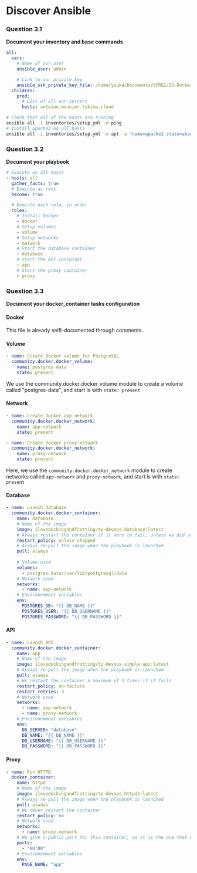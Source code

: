 # Discover Ansible
### Question 3.1
**Document your inventory and base commands**

```yml
all:
  vars:
	# Name of our user
    ansible_user: admin

	# Link to our private key
    ansible_ssh_private_key_file: /home/yuuka/Documents/EFREI/I2-Docker/TP3/ansible/inventories/id_rsa 
  children:
    prod:
	  # List of all our servers
      hosts: antoine.meunier.takima.cloud 
```

```sh
# Check that all of the hosts are running
ansible all -i inventories/setup.yml -m ping
# Install apache2 on all hosts
ansible all -i inventories/setup.yml -m apt -a "name=apache2 state=absent" --become
```

### Question 3.2
**Document your playbook**

```yml
# Execute on all hosts
- hosts: all   
  gather_facts: true
  # Execute as root
  become: true

  # Execute each role, in order
  roles:
    # Install Docker
    - docker
    # Setup volumes
    - volume
    # Setup networks
    - network
    # Start the database container
    - database
    # Start the API container
    - app
    # Start the proxy container
    - proxy
```

### Question 3.3
**Document your docker_container tasks configuration**

#### Docker
This file is already selfl-documented through comments.

#### Volume
```yml
- name: Create Docker volume for PostgreSQL
  community.docker.docker_volume:
    name: postgres-data
    state: present
```
We use the community.docker.docker_volume module to create a volume called "postgres-data", and start is with `state: present`

#### Network
```yml
- name: Create Docker app-network
  community.docker.docker_network:
    name: app-network
    state: present

- name: Create Docker proxy-network
  community.docker.docker_network:
    name: proxy-network
    state: present
```
Here, we use the `community.docker.docker_network` module to create networks called `app-network` and `proxy-network`, and start is with `state: present`

#### Database
```yml
- name: Launch database
  community.docker.docker_container:
    name: database
	# Name of the image
    image: ilovedockingandfrotting/tp-devops-database:latest
	# Always restart the container if it were to fail, unless we did so manually
    restart_policy: unless-stopped
	# Always re-pull the image when the playbook is launched
    pull: always
	
	# Volume used
    volumes:
      - postgres-data:/var/lib/postgresql/data
	# Network used
    networks:
      - name: app-network
	# Environemment variables
    env:
      POSTGRES_DB: "{{ DB_NAME }}"
      POSTGRES_USER: "{{ DB_USERNAME }}"
      POSTGRES_PASSWORD: "{{ DB_PASSWORD }}"
```

#### API
```yml
- name: Launch API
  community.docker.docker_container:
    name: app
	# Name of the image
    image: ilovedockingandfrotting/tp-devops-simple-api:latest
	# Always re-pull the image when the playbook is launched
    pull: always
	# We restart the container a maximum of 3 times if it fails
    restart_policy: on-failure
	restart_retries: 3
	# Network used
    networks:
      - name: app-network
      - name: proxy-network
	# Environemment variables
    env:
      DB_SERVER: "database"
      DB_NAME: "{{ DB_NAME }}"
      DB_USERNAME: "{{ DB_USERNAME }}"
      DB_PASSWORD: "{{ DB_PASSWORD }}"
```

#### Proxy
```yml
- name: Run HTTPD
  docker_container:
    name: httpd
	# Name of the image
    image: ilovedockingandfrotting/tp-devops-httpd2:latest
	# Always re-pull the image when the playbook is launched
    pull: always
	# We never restart the container
    restart_policy: no
	# Network used
    networks:
      - name: proxy-network
	# We give a public port for this container, as it is the one that clients will connect to.
    ports:
      - "80:80"
	# Environemment variables
    env:
      PAGE_NAME: "app"
```
